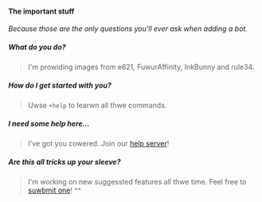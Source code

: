 [comment]: <> (I'm providing NSFW Furry images from different websites.)
[comment]: <> (You can change the prefix by nicknaming it "CUSTOMNAME | CUSTOMPREFIX")

#### The important stuff

_Because those are the only questions you'll ever ask when adding a bot._

##### What do you do?

> I'm prowiding images from e621, FuwurAffinity, InkBunny and rule34.

##### How do I get started with you?

> Uwse `+help` to learwn all thwe commands.

##### I need some help here...

> I've got you cowered. Join our [help server](https://discord.gg/fMYD6XR)!

##### Are this all tricks up your sleeve?

> I'm working on new suggessted features all thwe time.
Feel free to [suwbmit one](https://forms.gle/eh4fS8Qd8XmGqEi38)! ^^
